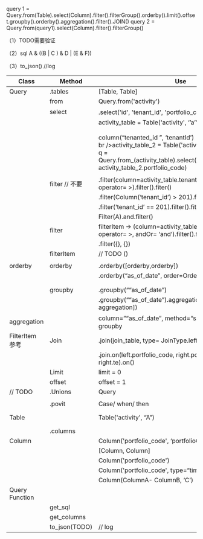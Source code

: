 query 1 = Query.from(Table).select(Column).filter().filterGroup().orderby().limit().offset.groupby().orderby().aggregation().filter().JOIN()
query 2 = Query.from(query1).select(Column).filter().filterGroup()

（1）TODO需要验证

（2）sql A & ((B | C ) & D | (E & F))

（3）to_json() //log



| Class           | Method         | Use                                                          | Type                            |
| --------------- | -------------- | ------------------------------------------------------------ | ------------------------------- |
| Query           | .tables        | [Table, Table]                                               | List                            |
|                 | from           | Query.from('activity')                                       | Tables/QUERY                    |
|                 | select         | .select('id', 'tenant_id', 'portfolio_code'). // 现在可以不要 | COLUMN                          |
|                 |                | activity_table = Table('activity', ‘’a’’)<br /><br />column(“tenanted_id ”, ‘tenantId’)<br />br />activity_table_2 = Table('activity', ‘’a’’)<br />q = Query.from_(activity_table).select(activity_table.tenant_id, activity_table_2.portfolio_code) |                                 |
|                 |                |                                                              |                                 |
|                 | filter // 不要 | .filter(column=activity_table.tenant_id, value= 201, operator= >).filter().fiter() | Column>= 201                    |
|                 |                | .filter(Column(‘tenant_id’) > 201).filter().fiter()          |                                 |
|                 |                | .filter(‘tenant_id’ == 201).filter().fiter()                 |                                 |
|                 |                | Filter(A).and.filter()                                       |                                 |
|                 | filter         | filterItem -> (column=activity_table.tenant_id, value= 201, operator= >, andOr= ‘and’).filter().filter() | {Filter -> and/or + filterItem} |
|                 |                | .filter({}, {})                                              |                                 |
|                 | filterItem     | // TODO ()                                                   |                                 |
|                 |                |                                                              |                                 |
| orderby         | orderby        | .orderby([orderby,orderby])                                  | Column                          |
|                 |                | .orderby(“as_of_date”, order=Order.desc).orderby()           |                                 |
|                 |                |                                                              |                                 |
|                 |                |                                                              |                                 |
|                 | groupby        | .groupby(““as_of_date”)                                      | Column                          |
|                 |                | .groupby(““as_of_date”).aggregation([aggregation, aggregation]) | Column                          |
| aggregation     |                | column=”“as_of_date”, method=“sum” // 需要验证groupby        |                                 |
| FilterItem 参考 | Join           | .join(join_table, type=  JoinType.left).                     | TABLE/  QUERY                   |
|                 |                | .join.on(left.portfolio_code, right.portfolio_code).on(left.te, right.te).on() | Column=Column                   |
|                 | Limit          | limit = 0                                                    | Number                          |
|                 | offset         | offset = 1                                                   | Number                          |
| // TODO         | .Unions        | Query                                                        |                                 |
|                 |                |                                                              |                                 |
|                 | .povit         | Case/  when/ then                                            |                                 |
| Table           |                | Table('activity', “A”)                                       | TABLE/ Table.COLUMN             |
|                 | .columns       |                                                              |                                 |
| Column          |                | Column('portfolio_code',   ‘portfolioCode’)                  |                                 |
|                 |                | [Column, Column]                                             | List                            |
|                 |                | Column('portfolio_code')                                     |                                 |
|                 |                | Column('portfolio_code', type=“time/date/bool”)              |                                 |
|                 |                | Column(ColumnA- ColumnB, ‘C’)                                |                                 |
| Query Function  |                |                                                              |                                 |
|                 | get_sql        |                                                              |                                 |
|                 | get_columns    |                                                              |                                 |
|                 | to_json(TODO)  | // log                                                       | Dict                            |



